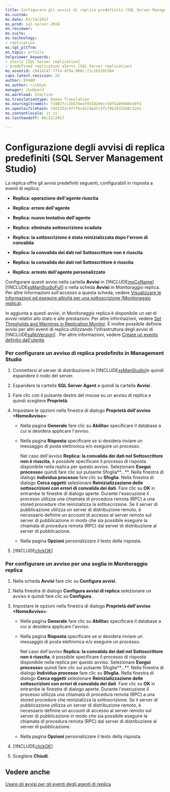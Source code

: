 ```yaml
---
title: Configurare gli avvisi di replica predefiniti (SQL Server Management Studio) | Microsoft Docs
ms.custom: 
ms.date: 03/14/2017
ms.prod: sql-server-2016
ms.reviewer: 
ms.suite: 
ms.technology:
- replication
ms.tgt_pltfrm: 
ms.topic: article
helpviewer_keywords:
- alerts [SQL Server replication]
- predefined replication alerts [SQL Server replication]
ms.assetid: c0414147-7ffe-4f9a-908c-71c1b5201584
caps.latest.revision: 24
author: BYHAM
ms.author: rickbyh
manager: jhubbard
ms.workload: Inactive
ms.translationtype: Human Translation
ms.sourcegitcommit: f3481fcc2bb74eaf93182e6cc58f5a06666e10f4
ms.openlocfilehash: fdd1352c4f7f6c62c8adfc5fcf9b2932568c12d1
ms.contentlocale: it-it
ms.lasthandoff: 06/22/2017

---
```

# <a name="configure-predefined-replication-alerts-sql-server-management-studio"></a>Configurazione degli avvisi di replica predefiniti (SQL Server Management Studio)
  La replica offre gli avvisi predefiniti seguenti, configurabili in risposta a eventi di replica:  
  
-   **Replica: operazione dell'agente riuscita**  
  
-   **Replica: errore dell'agente**  
  
-   **Replica: nuovo tentativo dell'agente**  
  
-   **Replica: eliminata sottoscrizione scaduta**  
  
-   **Replica: la sottoscrizione è stata reinizializzata dopo l'errore di convalida**  
  
-   **Replica: la convalida dei dati nel Sottoscrittore non è riuscita**  
  
-   **Replica: la convalida dei dati nel Sottoscrittore è riuscita**  
  
-   **Replica: arresto dell'agente personalizzato**  
  
 Configurare questi avvisi nella cartella **Avvisi** in [!INCLUDE[msCoName](../../../includes/msconame-md.md)] [!INCLUDE[ssManStudioFull](../../../includes/ssmanstudiofull-md.md)] o nella scheda **Avvisi** in Monitoraggio replica. Per altre informazioni sull'accesso a questa scheda, vedere [Visualizzare le informazioni ed eseguire attività per una sottoscrizione &#40;Monitoraggio replica&#41;](../../../relational-databases/replication/monitor/view-information-and-perform-tasks-for-a-subscription-replication-monitor.md).  
  
 In aggiunta a questi avvisi, in Monitoraggio replica è disponibile un set di avvisi relativi allo stato e alle prestazioni. Per altre informazioni, vedere [Set Thresholds and Warnings in Replication Monitor](../../../relational-databases/replication/monitor/set-thresholds-and-warnings-in-replication-monitor.md). È inoltre possibile definire avvisi per altri eventi di replica utilizzando l'infrastruttura degli avvisi di [!INCLUDE[ssNoVersion](../../../includes/ssnoversion-md.md)] . Per altre informazioni, vedere [Creare un evento definito dall'utente](http://msdn.microsoft.com/library/03d71a35-97fa-4bba-aa9a-23ac9c9cf879).  
  
### <a name="to-configure-a-predefined-replication-alert-in-management-studio"></a>Per configurare un avviso di replica predefinito in Management Studio  
  
1.  Connettersi al server di distribuzione in [!INCLUDE[ssManStudio](../../../includes/ssmanstudio-md.md)]e quindi espandere il nodo del server.  
  
2.  Espandere la cartella **SQL Server Agent** e quindi la cartella **Avvisi** .  
  
3.  Fare clic con il pulsante destro del mouse su un avviso di replica e quindi scegliere **Proprietà**.  
  
4.  Impostare le opzioni nella finestra di dialogo **Proprietà dell'avviso \<NomeAvviso>**:  
  
    -   Nella pagina **Generale** fare clic su **Abilita**e specificare il database a cui si desidera applicare l'avviso.  
  
    -   Nella pagina **Risposta** specificare se si desidera inviare un messaggio di posta elettronica e/o eseguire un processo.  
  
         Nel caso dell'avviso **Replica: la convalida dei dati nel Sottoscrittore non è riuscita**, è possibile specificare il processo di risposta disponibile nella replica per questo avviso. Selezionare **Esegui processo**e quindi fare clic sul pulsante Sfoglia**…**. Nella finestra di dialogo **Individua processo** fare clic su **Sfoglia**. Nella finestra di dialogo **Cerca oggetti** selezionare **Reinizializzazione delle sottoscrizioni con errori di convalida dei dati**. Fare clic su **OK** in entrambe le finestre di dialogo aperte. Durante l'esecuzione il processo utilizza una chiamata di procedura remota (RPC) a una stored procedure che reinizializza la sottoscrizione. Se il server di pubblicazione utilizza un server di distribuzione remoto, è necessario definire un account di accesso al server remoto sul server di pubblicazione in modo che sia possibile eseguire la chiamata di procedura remota (RPC) dal server di distribuzione al server di pubblicazione.  
  
    -   Nella pagina **Opzioni** personalizzare il testo della risposta.  
  
5.  [!INCLUDE[clickOK](../../../includes/clickok-md.md)]  
  
### <a name="to-configure-an-alert-for-a-threshold-in-replication-monitor"></a>Per configurare un avviso per una soglia in Monitoraggio replica  
  
1.  Nella scheda **Avvisi** fare clic su **Configura avvisi**.  
  
2.  Nella finestra di dialogo **Configura avvisi di replica** selezionare un avviso e quindi fare clic su **Configura**.  
  
3.  Impostare le opzioni nella finestra di dialogo **Proprietà dell'avviso \<NomeAvviso>**:  
  
    -   Nella pagina **Generale** fare clic su **Abilita**e specificare il database a cui si desidera applicare l'avviso.  
  
    -   Nella pagina **Risposta** specificare se si desidera inviare un messaggio di posta elettronica e/o eseguire un processo.  
  
         Nel caso dell'avviso **Replica: la convalida dei dati nel Sottoscrittore non è riuscita**, è possibile specificare il processo di risposta disponibile nella replica per questo avviso. Selezionare **Esegui processo**e quindi fare clic sul pulsante Sfoglia**…**. Nella finestra di dialogo **Individua processo** fare clic su **Sfoglia**. Nella finestra di dialogo **Cerca oggetti** selezionare **Reinizializzazione delle sottoscrizioni con errori di convalida dei dati**. Fare clic su **OK** in entrambe le finestre di dialogo aperte. Durante l'esecuzione il processo utilizza una chiamata di procedura remota (RPC) a una stored procedure che reinizializza la sottoscrizione. Se il server di pubblicazione utilizza un server di distribuzione remoto, è necessario definire un account di accesso al server remoto sul server di pubblicazione in modo che sia possibile eseguire la chiamata di procedura remota (RPC) dal server di distribuzione al server di pubblicazione.  
  
    -   Nella pagina **Opzioni** personalizzare il testo della risposta.  
  
4.  [!INCLUDE[clickOK](../../../includes/clickok-md.md)]  
  
5.  Scegliere **Chiudi**.  
  
## <a name="see-also"></a>Vedere anche  
 [Usare gli avvisi per gli eventi degli agenti di replica](../../../relational-databases/replication/agents/use-alerts-for-replication-agent-events.md)  
  
  

